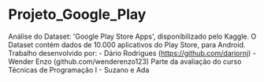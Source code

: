 # Projeto_Google_Play
Análise do Dataset: 'Google Play Store Apps', disponibilizado pelo Kaggle.  O Dataset contém dados de 10.000 aplicativos do Play Store, para Android.  Trabalho desenvolvido por: - Dário Rodrigues (https://github.com/dariornj) - Wender Enzo (github.com/wenderenzo123)  Parte da avaliação do curso Técnicas de Programação I - Suzano e Ada
